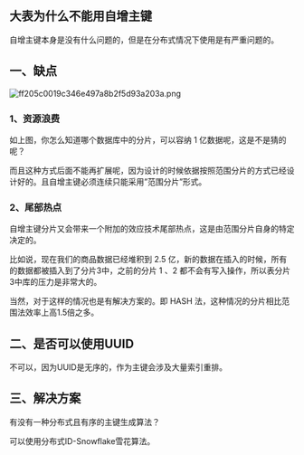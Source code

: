 ## 大表为什么不能用自增主键
自增主键本身是没有什么问题的，但是在分布式情况下使用是有严重问题的。

## 一、缺点
![ff205c0019c346e497a8b2f5d93a203a.png](https://pic.imgdb.cn/item/61cc11432ab3f51d91c4078e.png)

### 1、资源浪费
如上图，你怎么知道哪个数据库中的分片，可以容纳 1 亿数据呢，这是不是猜的呢？

而且这种方式后面不能再扩展呢，因为设计的时候依据按照范围分片的方式已经设计好的。且自增主键必须连续只能采用”范围分片”形式。

### 2、尾部热点
自增主键分片又会带来一个附加的效应技术尾部热点，这是由范围分片自身的特定决定的。

比如说，现在我们的商品数据已经堆积到 2.5 亿，新的数据在插入的时候，所有的数据都被插入到了分片3中，之前的分片 1 、2 都不会有写入操作，所以表分片3中库的压力是非常大的。

当然，对于这样的情况也是有解决方案的。即 HASH 法，这种情况的分片相比范围法效率上高1.5倍之多。

## 二、是否可以使用UUID
不可以，因为UUID是无序的，作为主键会涉及大量索引重排。

## 三、解决方案
有没有一种分布式且有序的主键生成算法？

可以使用分布式ID-Snowflake雪花算法。



 